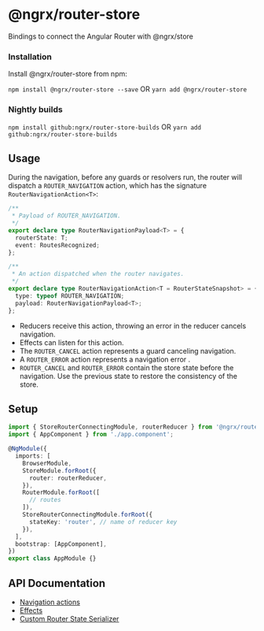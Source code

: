 # @ngrx/router-store

Bindings to connect the Angular Router with @ngrx/store

### Installation

Install @ngrx/router-store from npm:

`npm install @ngrx/router-store --save` OR `yarn add @ngrx/router-store`

### Nightly builds

`npm install github:ngrx/router-store-builds` OR `yarn add
github:ngrx/router-store-builds`

## Usage

During the navigation, before any guards or resolvers run, the router will
dispatch a `ROUTER_NAVIGATION` action, which has the signature
`RouterNavigationAction<T>`:

```ts
/**
 * Payload of ROUTER_NAVIGATION.
 */
export declare type RouterNavigationPayload<T> = {
  routerState: T;
  event: RoutesRecognized;
};

/**
 * An action dispatched when the router navigates.
 */
export declare type RouterNavigationAction<T = RouterStateSnapshot> = {
  type: typeof ROUTER_NAVIGATION;
  payload: RouterNavigationPayload<T>;
};
```

* Reducers receive this action, throwing an error in the reducer cancels
  navigation.
* Effects can listen for this action.
* The `ROUTER_CANCEL` action represents a guard canceling navigation.
* A `ROUTER_ERROR` action represents a navigation error .
* `ROUTER_CANCEL` and `ROUTER_ERROR` contain the store state before the
  navigation. Use the previous state to restore the consistency of the store.

## Setup

```ts
import { StoreRouterConnectingModule, routerReducer } from '@ngrx/router-store';
import { AppComponent } from './app.component';

@NgModule({
  imports: [
    BrowserModule,
    StoreModule.forRoot({
      router: routerReducer,
    }),
    RouterModule.forRoot([
      // routes
    ]),
    StoreRouterConnectingModule.forRoot({
      stateKey: 'router', // name of reducer key
    }),
  ],
  bootstrap: [AppComponent],
})
export class AppModule {}
```

## API Documentation

* [Navigation actions](./api.md#navigation-actions)
* [Effects](./api.md#effects)
* [Custom Router State Serializer](./api.md#custom-router-state-serializer)
